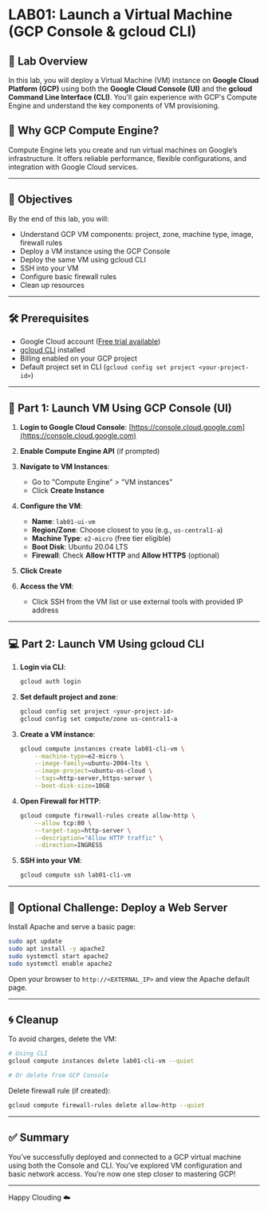 # LAB01: Launch a Virtual Machine (GCP Console & gcloud CLI)

## 🧠 Lab Overview

In this lab, you will deploy a Virtual Machine (VM) instance on **Google Cloud Platform (GCP)** using both the **Google Cloud Console (UI)** and the **gcloud Command Line Interface (CLI)**. You'll gain experience with GCP's Compute Engine and understand the key components of VM provisioning.

## 🌟 Why GCP Compute Engine?
Compute Engine lets you create and run virtual machines on Google’s infrastructure. It offers reliable performance, flexible configurations, and integration with Google Cloud services.

---

## 🎯 Objectives

By the end of this lab, you will:

- Understand GCP VM components: project, zone, machine type, image, firewall rules
- Deploy a VM instance using the GCP Console
- Deploy the same VM using gcloud CLI
- SSH into your VM
- Configure basic firewall rules
- Clean up resources

---

## 🛠️ Prerequisites

- Google Cloud account ([Free trial available](https://cloud.google.com/free))
- [gcloud CLI](https://cloud.google.com/sdk/docs/install) installed
- Billing enabled on your GCP project
- Default project set in CLI (`gcloud config set project <your-project-id>`)

---

## 📝 Part 1: Launch VM Using GCP Console (UI)

1. **Login to Google Cloud Console**: [https://console.cloud.google.com](https://console.cloud.google.com)

2. **Enable Compute Engine API** (if prompted)

3. **Navigate to VM Instances**:
   - Go to "Compute Engine" > "VM instances"
   - Click **Create Instance**

4. **Configure the VM**:
   - **Name**: `lab01-ui-vm`
   - **Region/Zone**: Choose closest to you (e.g., `us-central1-a`)
   - **Machine Type**: `e2-micro` (free tier eligible)
   - **Boot Disk**: Ubuntu 20.04 LTS
   - **Firewall**: Check **Allow HTTP** and **Allow HTTPS** (optional)

5. **Click Create**

6. **Access the VM**:
   - Click SSH from the VM list or use external tools with provided IP address

---

## 💻 Part 2: Launch VM Using gcloud CLI

1. **Login via CLI**:
   ```bash
   gcloud auth login
   ```

2. **Set default project and zone**:
   ```bash
   gcloud config set project <your-project-id>
   gcloud config set compute/zone us-central1-a
   ```

3. **Create a VM instance**:
   ```bash
   gcloud compute instances create lab01-cli-vm \
       --machine-type=e2-micro \
       --image-family=ubuntu-2004-lts \
       --image-project=ubuntu-os-cloud \
       --tags=http-server,https-server \
       --boot-disk-size=10GB
   ```

4. **Open Firewall for HTTP**:
   ```bash
   gcloud compute firewall-rules create allow-http \
       --allow tcp:80 \
       --target-tags=http-server \
       --description="Allow HTTP traffic" \
       --direction=INGRESS
   ```

5. **SSH into your VM**:
   ```bash
   gcloud compute ssh lab01-cli-vm
   ```

---

## 🧪 Optional Challenge: Deploy a Web Server

Install Apache and serve a basic page:
```bash
sudo apt update
sudo apt install -y apache2
sudo systemctl start apache2
sudo systemctl enable apache2
```

Open your browser to `http://<EXTERNAL_IP>` and view the Apache default page.

---

## 🌀 Cleanup

To avoid charges, delete the VM:
```bash
# Using CLI
gcloud compute instances delete lab01-cli-vm --quiet

# Or delete from GCP Console
```

Delete firewall rule (if created):
```bash
gcloud compute firewall-rules delete allow-http --quiet
```

---

## ✅ Summary

You’ve successfully deployed and connected to a GCP virtual machine using both the Console and CLI. You’ve explored VM configuration and basic network access. You’re now one step closer to mastering GCP!

---

Happy Clouding ☁️

